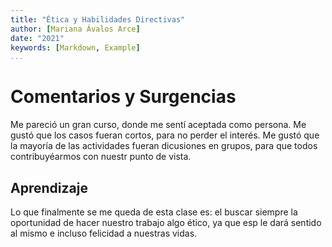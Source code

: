 ```yaml
---
title: "Ética y Habilidades Directivas"
author: [Mariana Ávalos Arce]
date: "2021"
keywords: [Markdown, Example]
...
```


# Comentarios y Surgencias

Me pareció un gran curso, donde me sentí aceptada como persona. Me gustó que los casos fueran cortos, para no perder el interés. Me gustó que la mayoría de las actividades fueran dicusiones en grupos, para que todos contribuyéarmos con nuestr punto de vista.

## Aprendizaje

Lo que finalmente se me queda de esta clase es: el buscar siempre la oportunidad de hacer nuestro trabajo algo ético, ya que esp le dará sentido al mismo e incluso felicidad a nuestras vidas.